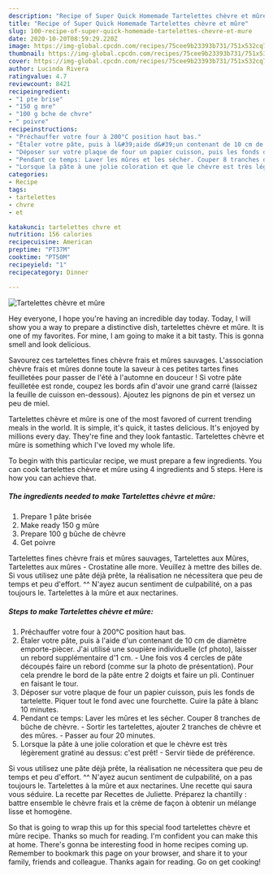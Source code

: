```yaml
---
description: "Recipe of Super Quick Homemade Tartelettes chèvre et mûre"
title: "Recipe of Super Quick Homemade Tartelettes chèvre et mûre"
slug: 100-recipe-of-super-quick-homemade-tartelettes-chevre-et-mure
date: 2020-10-20T08:59:29.220Z
image: https://img-global.cpcdn.com/recipes/75cee9b23393b731/751x532cq70/tartelettes-chevre-et-mure-photo-principale-de-la-recette.jpg
thumbnail: https://img-global.cpcdn.com/recipes/75cee9b23393b731/751x532cq70/tartelettes-chevre-et-mure-photo-principale-de-la-recette.jpg
cover: https://img-global.cpcdn.com/recipes/75cee9b23393b731/751x532cq70/tartelettes-chevre-et-mure-photo-principale-de-la-recette.jpg
author: Lucinda Rivera
ratingvalue: 4.7
reviewcount: 8421
recipeingredient:
- "1 pte brise"
- "150 g mre"
- "100 g bche de chvre"
- " poivre"
recipeinstructions:
- "Préchauffer votre four à 200°C position haut bas."
- "Étaler votre pâte, puis à l&#39;aide d&#39;un contenant de 10 cm de diamètre emporte-piècer. J&#39;ai utilisé une soupière individuelle (cf photo), laisser un rebord supplémentaire d&#39;1 cm.  Une fois vos 4 cercles de pâte découpés faire un rebord (comme sur la photo de présentation). Pour cela prendre le bord de la pâte entre 2 doigts et faire un pli. Continuer en faisant le tour."
- "Déposer sur votre plaque de four un papier cuisson, puis les fonds de tartelette. Piquer tout le fond avec une fourchette. Cuire la pâte à blanc 10 minutes."
- "Pendant ce temps: Laver les mûres et les sécher. Couper 8 tranches de bûche de chèvre.  Sortir les tartelettes, ajouter 2 tranches de chèvre et des mûres.  Passer au four 20 minutes."
- "Lorsque la pâte à une jolie coloration et que le chèvre est très légèrement gratiné au dessus: c&#39;est prêt!  Servir tiède de préférence."
categories:
- Recipe
tags:
- tartelettes
- chvre
- et

katakunci: tartelettes chvre et 
nutrition: 156 calories
recipecuisine: American
preptime: "PT37M"
cooktime: "PT50M"
recipeyield: "1"
recipecategory: Dinner

---
```



![Tartelettes chèvre et mûre](https://img-global.cpcdn.com/recipes/75cee9b23393b731/751x532cq70/tartelettes-chevre-et-mure-photo-principale-de-la-recette.jpg)

Hey everyone, I hope you're having an incredible day today. Today, I will show you a way to prepare a distinctive dish, tartelettes chèvre et mûre. It is one of my favorites. For mine, I am going to make it a bit tasty. This is gonna smell and look delicious.

Savourez ces tartelettes fines chèvre frais et mûres sauvages. L&#39;association chèvre frais et mûres donne toute la saveur à ces petites tartes fines feuilletées pour passer de l&#39;été à l&#39;automne en douceur ! Si votre pâte feuilletée est ronde, coupez les bords afin d&#39;avoir une grand carré (laissez la feuille de cuisson en-dessous). Ajoutez les pignons de pin et versez un peu de miel.

Tartelettes chèvre et mûre is one of the most favored of current trending meals in the world. It is simple, it's quick, it tastes delicious. It's enjoyed by millions every day. They're fine and they look fantastic. Tartelettes chèvre et mûre is something which I've loved my whole life.


To begin with this particular recipe, we must prepare a few ingredients. You can cook tartelettes chèvre et mûre using 4 ingredients and 5 steps. Here is how you can achieve that.

<!--inarticleads1-->

##### The ingredients needed to make Tartelettes chèvre et mûre:

1. Prepare 1 pâte brisée
1. Make ready 150 g mûre
1. Prepare 100 g bûche de chèvre
1. Get  poivre


Tartelettes fines chèvre frais et mûres sauvages, Tartelettes aux Mûres, Tartelettes aux mûres - Crostatine alle more. Veuillez à mettre des billes de. Si vous utilisez une pâte déjà prête, la réalisation ne nécessitera que peu de temps et peu d&#39;effort. ^^ N&#39;ayez aucun sentiment de culpabilité, on a pas toujours le. Tartelettes à la mûre et aux nectarines. 

<!--inarticleads2-->

##### Steps to make Tartelettes chèvre et mûre:

1. Préchauffer votre four à 200°C position haut bas.
1. Étaler votre pâte, puis à l&#39;aide d&#39;un contenant de 10 cm de diamètre emporte-piècer. J&#39;ai utilisé une soupière individuelle (cf photo), laisser un rebord supplémentaire d&#39;1 cm.  - Une fois vos 4 cercles de pâte découpés faire un rebord (comme sur la photo de présentation). Pour cela prendre le bord de la pâte entre 2 doigts et faire un pli. Continuer en faisant le tour.
1. Déposer sur votre plaque de four un papier cuisson, puis les fonds de tartelette. Piquer tout le fond avec une fourchette. Cuire la pâte à blanc 10 minutes.
1. Pendant ce temps: Laver les mûres et les sécher. Couper 8 tranches de bûche de chèvre.  - Sortir les tartelettes, ajouter 2 tranches de chèvre et des mûres.  - Passer au four 20 minutes.
1. Lorsque la pâte à une jolie coloration et que le chèvre est très légèrement gratiné au dessus: c&#39;est prêt!  - Servir tiède de préférence.


Si vous utilisez une pâte déjà prête, la réalisation ne nécessitera que peu de temps et peu d&#39;effort. ^^ N&#39;ayez aucun sentiment de culpabilité, on a pas toujours le. Tartelettes à la mûre et aux nectarines. Une recette qui saura vous séduire. La recette par Recettes de Juliette. Préparez la chantilly : battre ensemble le chèvre frais et la crème de façon à obtenir un mélange lisse et homogène. 

So that is going to wrap this up for this special food tartelettes chèvre et mûre recipe. Thanks so much for reading. I'm confident you can make this at home. There's gonna be interesting food in home recipes coming up. Remember to bookmark this page on your browser, and share it to your family, friends and colleague. Thanks again for reading. Go on get cooking!
